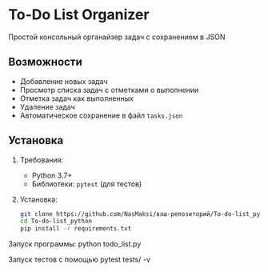 # To-Do List Organizer
Простой консольный органайзер задач с сохранением в JSON

## Возможности

- Добавление новых задач
- Просмотр списка задач с отметками о выполнении
- Отметка задач как выполненных
- Удаление задач
- Автоматическое сохранение в файл `tasks.json`

## Установка

1. Требования:
   - Python 3.7+
   - Библиотеки: `pytest` (для тестов)

2. Установка:
   ```bash
   git clone https://github.com/NasMaksi/ваш-репозиторий/To-do-list_python.git
   cd To-do-list_python
   pip install -r requirements.txt

Запуск программы:
python todo_list.py

Запуск тестов с помощью pytest tests/ -v
